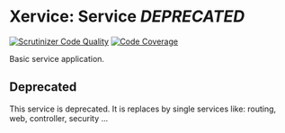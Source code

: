 Xervice: Service *DEPRECATED*
===============================

[![Scrutinizer Code Quality](https://scrutinizer-ci.com/g/xervice/service/badges/quality-score.png?b=master)](https://scrutinizer-ci.com/g/xervice/service/?branch=master)
[![Code Coverage](https://scrutinizer-ci.com/g/xervice/service/badges/coverage.png?b=master)](https://scrutinizer-ci.com/g/xervice/service/?branch=master)

Basic service application.


Deprecated
--------------

This service is deprecated. It is replaces by single services like: routing, web, controller, security ...
